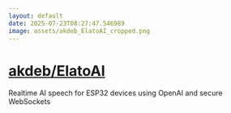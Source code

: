 ```yaml
---
layout: default
date: 2025-07-23T08:27:47.546989
image: assets/akdeb_ElatoAI_cropped.png
---
```


# [akdeb/ElatoAI](https://github.com/akdeb/ElatoAI)

Realtime AI speech for ESP32 devices using OpenAI and secure WebSockets
